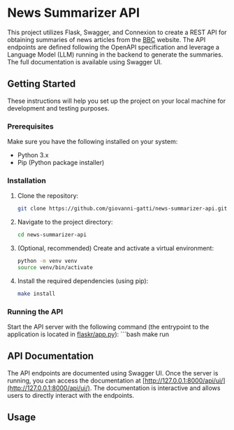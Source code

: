 # News Summarizer API

This project utilizes Flask, Swagger, and Connexion to create a REST API for obtaining summaries of news articles from the [BBC](https://www.bbc.com/news) website. The API endpoints are defined following the OpenAPI specification and leverage a Language Model (LLM) running in the backend to generate the summaries. The full documentation is available using Swagger UI.

## Getting Started

These instructions will help you set up the project on your local machine for development and testing purposes.

### Prerequisites

Make sure you have the following installed on your system:

- Python 3.x
- Pip (Python package installer)

### Installation

1. Clone the repository:

   ```bash
   git clone https://github.com/giovanni-gatti/news-summarizer-api.git

2. Navigate to the project directory:

    ```bash
    cd news-summarizer-api

3. (Optional, recommended) Create and activate a virtual environment: 

	```bash
	python -m venv venv 
	source venv/bin/activate
	```

4. Install the required dependencies (using pip):
    ```bash
    make install


### Running the API
Start the API server with the following command (the entrypoint to the application is located in [flaskr/app.py](flaskr/app.py)):
    ```bash
    make run


## API Documentation
The API endpoints are documented using Swagger UI. Once the server is running, you can access the documentation at [http://127.0.0.1:8000/api/ui/](http://127.0.0.1:8000/api/ui/). The documentation is interactive and allows users to directly interact with the endpoints.


## Usage
